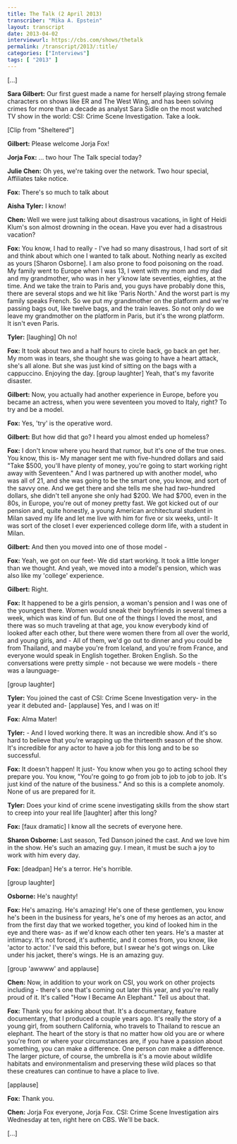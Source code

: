 ```yaml
---
title: The Talk (2 April 2013)
transcriber: "Mika A. Epstein"
layout: transcript
date: 2013-04-02
interviewurl: https://cbs.com/shows/thetalk
permalink: /transcript/2013/:title/
categories: ["Interviews"]
tags: [ "2013" ]
---
```


[...]

**Sara Gilbert:** Our first guest made a name for herself playing strong female characters on shows like ER and The West Wing, and has been solving crimes for more than a decade as analyst Sara Sidle on the most watched TV show in the world: CSI: Crime Scene Investigation. Take a look.

[Clip from "Sheltered"]

**Gilbert:** Please welcome Jorja Fox!

**Jorja Fox:** ... two hour The Talk special today?

**Julie Chen:** Oh yes, we're taking over the network. Two hour special, Affiliates take notice.

**Fox:** There's so much to talk about

**Aisha Tyler:** I know!

**Chen:** Well we were just talking about disastrous vacations, in light of Heidi Klum's son almost drowning in the ocean. Have you ever had a disastrous vacation?

**Fox:** You know, I had to really - I've had so many disastrous, I had sort of sit and think about which one I wanted to talk about. Nothing nearly as excited as yours [Sharon Osborne]. I am also prone to food poisoning on the road. My family went to Europe when I was 13, I went with my mom and my dad and my grandmother, who was in her y'know late seventies, eighties, at the time. And we take the train to Paris and, you guys have probably done this, there are several stops and we hit like 'Paris North.' And the worst part is my family speaks French. So we put my grandmother on the platform and we're passing bags out, like twelve bags, and the train leaves. So not only do we leave my grandmother on the platform in Paris, but it's the wrong platform. It isn't even Paris.

**Tyler:** [laughing] Oh no!

**Fox:** It took about two and a half hours to circle back, go back an get her. My mom was in tears, she thought she was going to have a heart attack, she's all alone. But she was just kind of sitting on the bags with a cappuccino. Enjoying the day. [group laughter] Yeah, that's my favorite disaster.

**Gilbert:** Now, you actually had another experience in Europe, before you became an actress, when you were seventeen you moved to Italy, right? To try and be a model.

**Fox:** Yes, 'try' is the operative word.

**Gilbert:** But how did that go? I heard you almost ended up homeless?

**Fox:** I don't know where you heard that rumor, but it's one of the true ones. You know, this is- My manager sent me with five-hundred dollars and said "Take $500, you'll have plenty of money, you're going to start working right away with Seventeen." And I was partnered up with another model, who was all of 21, and she was going to be the smart one, you know, and sort of the savvy one. And we get there and she tells me she had *two*-hundred dollars, she didn't tell anyone she only had $200. We had $700, even in the 80s, in Europe, you're out of money pretty fast. We got kicked out of our pension and, quite honestly, a young American architectural student in Milan saved my life and let me live with him for five or six weeks, until- It was sort of the closet I ever experienced college dorm life, with a student in Milan.

**Gilbert:** And then you moved into one of those model -

**Fox:** Yeah, we got on our feet- We did start working. It took a little longer than we thought. And yeah, we moved into a model's pension, which was also like my 'college' experience.

**Gilbert:** Right.

**Fox:** It happened to be a girls pension, a woman's pension and I was one of the youngest there. Women would sneak their boyfriends in several times a week, which was kind of fun. But one of the things I loved the most, and there was so much traveling at that age, you know everybody kind of looked after each other, but there were women there from all over the world, and young girls, and - All of them, we'd go out to dinner and you could be from Thailand, and maybe you're from Iceland, and you're from France, and everyone would speak in English together. Broken English. So the conversations were pretty simple - not because we were models - there was a launguage-

[group laughter]

**Tyler:** You joined the cast of CSI: Crime Scene Investigation very- in the year it debuted and- [applause] Yes, and I was on it!

**Fox:** Alma Mater!

**Tyler:** - And I loved working there. It was an incredible show. And it's so hard to believe that you're wrapping up the thirteenth season of the show. It's incredible for any actor to have a job for this long and to be so successful.

**Fox:** It doesn't happen! It just- You know when you go to acting school they prepare you. You know, "You're going to go from job to job to job to job. It's just kind of the nature of the business." And so this is a complete anomoly. None of us are prepared for it.

**Tyler:** Does your kind of crime scene investigating skills from the show start to creep into your real life [laughter] after this long?

**Fox:** [faux dramatic] I know all the secrets of everyone here.

**Sharon Osborne:** Last season, Ted Danson joined the cast. And we love him in the show. He's such an amazing guy. I mean, it must be such a joy to work with him every day.

**Fox:** [deadpan] He's a terror. He's horrible.

[group laughter]

**Osborne:** He's naughty!

**Fox:** He's amazing. He's amazing! He's one of these gentlemen, you know he's been in the business for years, he's one of my heroes as an actor, and from the first day that we worked together, you kind of looked him in the eye and there was- as if we'd know each other ten years. He's a master at intimacy. It's not forced, it's authentic, and it comes from, you know, like 'actor to actor.' I've said this before, but I swear he's got wings on. Like under his jacket, there's wings. He is an amazing guy.

[group 'awwww' and applause]

**Chen:** Now, in addition to your work on CSI, you work on other projects including - there's one that's coming out later this year, and you're really proud of it. It's called "How I Became An Elephant." Tell us about that.

**Fox:** Thank you for asking about that. It's a documentary, feature documentary, that I produced a couple years ago. It's really the story of a young girl, from southern California, who travels to Thailand to rescue an elephant. The heart of the story is that no matter how old you are or where you're from or where your circumstances are, if you have a passion about something, you can make a difference. One person *can* make a difference. The larger picture, of course, the umbrella is it's a movie about wildlife habitats and environmentalism and preserving these wild places so that these creatures can continue to have a place to live.

[applause]

**Fox:** Thank you.

**Chen:** Jorja Fox everyone, Jorja Fox. CSI: Crime Scene Investigation airs Wednesday at ten, right here on CBS. We'll be back.

[...]
